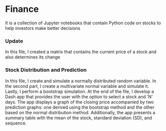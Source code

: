 # Finance 
It is a collection of Jupyter notebooks that contain Python code on stocks to help investors make better decisions
### Update   
In this file, I created a matrix that contains the current price of a stock and also determines its change
### Stock Distribution and Prediction
In this file, I create and simulate a normally distributed random variable. In the second part, I create a multivariate normal variable and simulate it. Lastly, I perform a bootstrap simulation. At the end of the file, I develop a Dash app that provides the user with the option to select a stock and 'N' days. The app displays a graph of the closing price accompanied by two prediction graphs: one derived using the bootstrap method and the other based on the normal distribution method. Additionally, the app presents a summary table with the mean of the stock, standard deviation (SD), and sequence.
